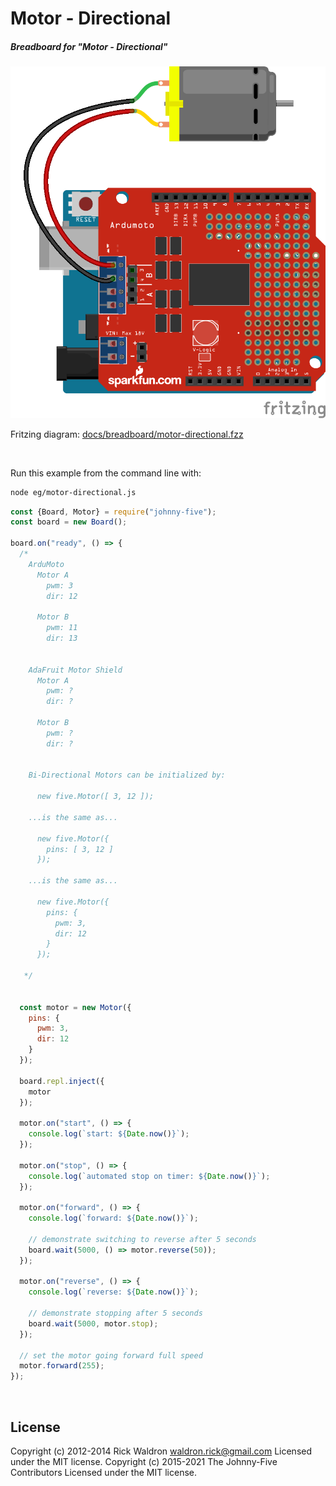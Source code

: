 <!--remove-start-->

# Motor - Directional

<!--remove-end-->






##### Breadboard for "Motor - Directional"



![docs/breadboard/motor-directional.png](breadboard/motor-directional.png)<br>

Fritzing diagram: [docs/breadboard/motor-directional.fzz](breadboard/motor-directional.fzz)

&nbsp;




Run this example from the command line with:
```bash
node eg/motor-directional.js
```


```javascript
const {Board, Motor} = require("johnny-five");
const board = new Board();

board.on("ready", () => {
  /*
    ArduMoto
      Motor A
        pwm: 3
        dir: 12

      Motor B
        pwm: 11
        dir: 13


    AdaFruit Motor Shield
      Motor A
        pwm: ?
        dir: ?

      Motor B
        pwm: ?
        dir: ?


    Bi-Directional Motors can be initialized by:

      new five.Motor([ 3, 12 ]);

    ...is the same as...

      new five.Motor({
        pins: [ 3, 12 ]
      });

    ...is the same as...

      new five.Motor({
        pins: {
          pwm: 3,
          dir: 12
        }
      });

   */


  const motor = new Motor({
    pins: {
      pwm: 3,
      dir: 12
    }
  });

  board.repl.inject({
    motor
  });

  motor.on("start", () => {
    console.log(`start: ${Date.now()}`);
  });

  motor.on("stop", () => {
    console.log(`automated stop on timer: ${Date.now()}`);
  });

  motor.on("forward", () => {
    console.log(`forward: ${Date.now()}`);

    // demonstrate switching to reverse after 5 seconds
    board.wait(5000, () => motor.reverse(50));
  });

  motor.on("reverse", () => {
    console.log(`reverse: ${Date.now()}`);

    // demonstrate stopping after 5 seconds
    board.wait(5000, motor.stop);
  });

  // set the motor going forward full speed
  motor.forward(255);
});

```








&nbsp;

<!--remove-start-->

## License
Copyright (c) 2012-2014 Rick Waldron <waldron.rick@gmail.com>
Licensed under the MIT license.
Copyright (c) 2015-2021 The Johnny-Five Contributors
Licensed under the MIT license.

<!--remove-end-->
